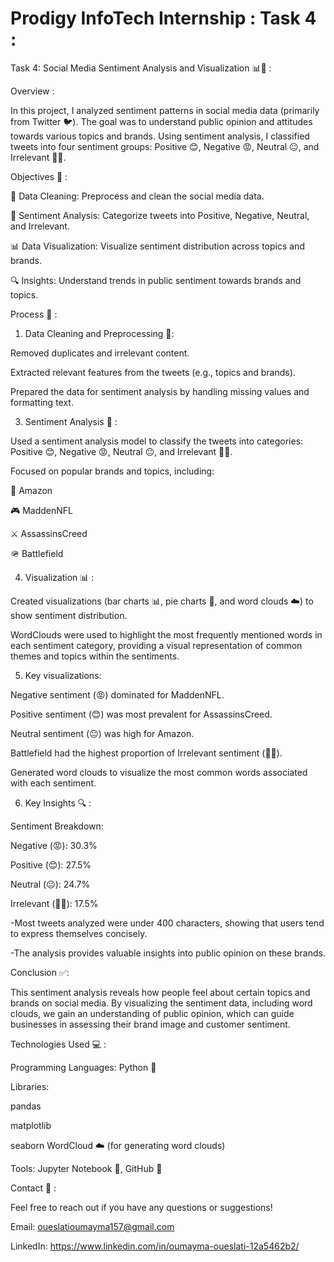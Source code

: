 # Prodigy InfoTech Internship : Task 4 :

Task 4: Social Media Sentiment Analysis and Visualization 📊💬 :

Overview :

In this project, I analyzed sentiment patterns in social media data (primarily from Twitter 🐦). The goal was to understand public opinion and attitudes towards various topics and brands. Using sentiment analysis, I classified tweets into four sentiment groups: Positive 😊, Negative 😡, Neutral 😐, and Irrelevant 🤷‍♂️.

Objectives 🎯 :

🧹 Data Cleaning: Preprocess and clean the social media data.

🧠 Sentiment Analysis: Categorize tweets into Positive, Negative, Neutral, and Irrelevant.

📊 Data Visualization: Visualize sentiment distribution across topics and brands.

🔍 Insights: Understand trends in public sentiment towards brands and topics.

Process 🔄 :

1. Data Cleaning and Preprocessing 🧽:

Removed duplicates and irrelevant content.

Extracted relevant features from the tweets (e.g., topics and brands).

Prepared the data for sentiment analysis by handling missing values and formatting text.

3. Sentiment Analysis 🧠 :

Used a sentiment analysis model to classify the tweets into categories: Positive 😊, Negative 😡, Neutral 😐, and Irrelevant 🤷‍♂️.

Focused on popular brands and topics, including:

🛒 Amazon

🎮 MaddenNFL

⚔️ AssassinsCreed

🪖 Battlefield

4. Visualization 📊 :
   
Created visualizations (bar charts 📊, pie charts 🥧, and word clouds ☁️) to show sentiment distribution.

WordClouds were used to highlight the most frequently mentioned words in each sentiment category, providing a visual representation of common themes and topics within the sentiments.

5. Key visualizations:

Negative sentiment (😡) dominated for MaddenNFL.

Positive sentiment (😊) was most prevalent for AssassinsCreed.

Neutral sentiment (😐) was high for Amazon.

Battlefield had the highest proportion of Irrelevant sentiment (🤷‍♂️).

Generated word clouds to visualize the most common words associated with each sentiment.

6. Key Insights 🔍 :
   
Sentiment Breakdown:

Negative (😡): 30.3%

Positive (😊): 27.5%

Neutral (😐): 24.7%

Irrelevant (🤷‍♂️): 17.5%

-Most tweets analyzed were under 400 characters, showing that users tend to express themselves concisely.

-The analysis provides valuable insights into public opinion on these brands.

Conclusion ✅:

This sentiment analysis reveals how people feel about certain topics and brands on social media. By visualizing the sentiment data, including word clouds, we gain an understanding of public opinion, which can guide businesses in assessing their brand image and customer sentiment.

Technologies Used 💻 :

Programming Languages: Python 🐍

Libraries:

pandas

matplotlib

seaborn
WordCloud ☁️ (for generating word clouds)

Tools: Jupyter Notebook 📒, GitHub 👾

Contact 📧 :

Feel free to reach out if you have any questions or suggestions!

Email: oueslatioumayma157@gmail.com

LinkedIn: https://www.linkedin.com/in/oumayma-oueslati-12a5462b2/
